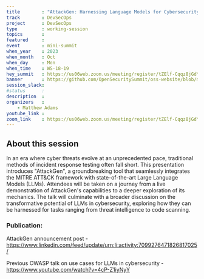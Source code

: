 ```yaml
---
title        : "AttackGen: Harnessing Language Models for Cybersecurity Simulations"
track        : DevSecOps
project      : DevSecOps
type         : working-session
topics       :
featured     :
event        : mini-summit
when_year    : 2023
when_month   : Oct
when_day     : Mon
when_time    : WS-18-19
hey_summit   : https://us06web.zoom.us/meeting/register/tZElf-Cqqz8jGdYeSh22ml3G54YotO-3gYc9
banner       : https://github.com/OpenSecuritySummit/oss-website/blob/main/content/sessions/2023/mini-summits/Oct/banners/attack%20gen.png?raw=true
session_slack:
#status      : 
description  :
organizers   :
    - Matthew Adams       
youtube_link : 
zoom_link    : https://us06web.zoom.us/meeting/register/tZElf-Cqqz8jGdYeSh22ml3G54YotO-3gYc9
---
```


## About this session
In an era where cyber threats evolve at an unprecedented pace, traditional methods of incident response testing often fall short. This presentation introduces "AttackGen", a groundbreaking tool that seamlessly integrates the MITRE ATT&CK framework with state-of-the-art Large Language Models (LLMs). Attendees will be taken on a journey from a live demonstration of AttackGen's capabilities to a deeper exploration of its mechanics. The talk will culminate with a broader discussion on the transformative potential of LLMs in cybersecurity, exploring how they can be harnessed for tasks ranging from threat intelligence to code scanning.

### Publication:
AttackGen announcement post - https://www.linkedin.com/feed/update/urn:li:activity:7099276471826817025/

Previous OWASP talk on use cases for LLMs in cybersecurity - https://www.youtube.com/watch?v=4cP-Z1iyNyY

